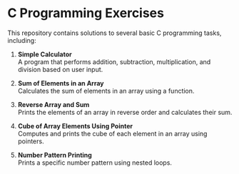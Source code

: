# C Programming Exercises

This repository contains solutions to several basic C programming tasks, including:

1. **Simple Calculator**  
   A program that performs addition, subtraction, multiplication, and division based on user input.

2. **Sum of Elements in an Array**  
   Calculates the sum of elements in an array using a function.

3. **Reverse Array and Sum**  
   Prints the elements of an array in reverse order and calculates their sum.

4. **Cube of Array Elements Using Pointer**  
   Computes and prints the cube of each element in an array using pointers.

5. **Number Pattern Printing**  
   Prints a specific number pattern using nested loops.